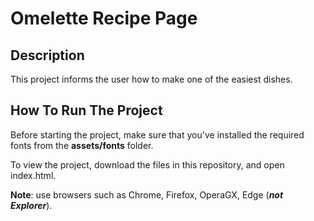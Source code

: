 # Omelette Recipe Page

## Description
This project informs the user how to make one of the easiest dishes.

## How To Run The Project

Before starting the project, make sure that you've installed the required fonts from the **assets/fonts** folder.

To view the project, download the files in this repository, and open index.html.

**Note**: use browsers such as Chrome, Firefox, OperaGX, Edge (***not Explorer***).
